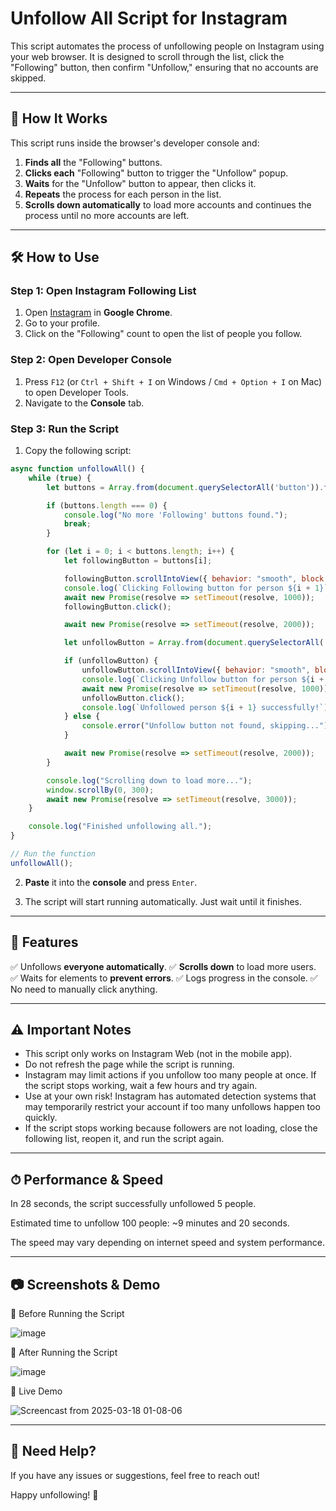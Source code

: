 # Unfollow All Script for Instagram

This script automates the process of unfollowing people on Instagram using your web browser. It is designed to scroll through the list, click the "Following" button, then confirm "Unfollow," ensuring that no accounts are skipped.

---

## 📌 **How It Works**
This script runs inside the browser's developer console and:
1. **Finds all** the "Following" buttons.
2. **Clicks each** "Following" button to trigger the "Unfollow" popup.
3. **Waits** for the "Unfollow" button to appear, then clicks it.
4. **Repeats** the process for each person in the list.
5. **Scrolls down automatically** to load more accounts and continues the process until no more accounts are left.

---

## 🛠 **How to Use**

### **Step 1: Open Instagram Following List**
1. Open [Instagram](https://www.instagram.com/) in **Google Chrome**.
2. Go to your profile.
3. Click on the "Following" count to open the list of people you follow.

### **Step 2: Open Developer Console**
1. Press `F12` (or `Ctrl + Shift + I` on Windows / `Cmd + Option + I` on Mac) to open Developer Tools.
2. Navigate to the **Console** tab.

### **Step 3: Run the Script**
1. Copy the following script:

```javascript
async function unfollowAll() {
    while (true) {
        let buttons = Array.from(document.querySelectorAll('button')).filter(btn => btn.innerText.trim() === "Following");

        if (buttons.length === 0) {
            console.log("No more 'Following' buttons found.");
            break;
        }

        for (let i = 0; i < buttons.length; i++) {
            let followingButton = buttons[i];

            followingButton.scrollIntoView({ behavior: "smooth", block: "center" });
            console.log(`Clicking Following button for person ${i + 1}`);
            await new Promise(resolve => setTimeout(resolve, 1000));
            followingButton.click();

            await new Promise(resolve => setTimeout(resolve, 2000));

            let unfollowButton = Array.from(document.querySelectorAll('button')).find(btn => btn.innerText.trim() === "Unfollow");

            if (unfollowButton) {
                unfollowButton.scrollIntoView({ behavior: "smooth", block: "center" });
                console.log(`Clicking Unfollow button for person ${i + 1}`);
                await new Promise(resolve => setTimeout(resolve, 1000));
                unfollowButton.click();
                console.log(`Unfollowed person ${i + 1} successfully!`);
            } else {
                console.error("Unfollow button not found, skipping...");
            }

            await new Promise(resolve => setTimeout(resolve, 2000));
        }

        console.log("Scrolling down to load more...");
        window.scrollBy(0, 300);
        await new Promise(resolve => setTimeout(resolve, 3000));
    }

    console.log("Finished unfollowing all.");
}

// Run the function
unfollowAll();
```

2. **Paste** it into the **console** and press `Enter`.

3. The script will start running automatically. Just wait until it finishes.

---

## 🚀 **Features**
✅ Unfollows **everyone automatically**.
✅ **Scrolls down** to load more users.
✅ Waits for elements to **prevent errors**.
✅ Logs progress in the console.
✅ No need to manually click anything.

---

## ⚠ Important Notes

* This script only works on Instagram Web (not in the mobile app).
* Do not refresh the page while the script is running.
* Instagram may limit actions if you unfollow too many people at once. If the script stops working, wait a few hours and try again.
* Use at your own risk! Instagram has automated detection systems that may temporarily restrict your account if too many unfollows happen too quickly.
* If the script stops working because followers are not loading, close the following list, reopen it, and run the script again.

---

## ⏱ Performance & Speed

In 28 seconds, the script successfully unfollowed 5 people.

Estimated time to unfollow 100 people: ~9 minutes and 20 seconds.

The speed may vary depending on internet speed and system performance.


---

## 📷 Screenshots & Demo

📌 Before Running the Script

![image](https://github.com/user-attachments/assets/93062a86-989e-4899-a015-01d2f2dc3aa0)


📌 After Running the Script

![image](https://github.com/user-attachments/assets/78768f46-aeb0-448b-aae4-be4ba0738610)

🎥 Live Demo

![Screencast from 2025-03-18 01-08-06](https://github.com/user-attachments/assets/45383cb8-4676-42dd-a609-ceae0f964da8)

---

## 📩 **Need Help?**
If you have any issues or suggestions, feel free to reach out!

Happy unfollowing! 🚀

